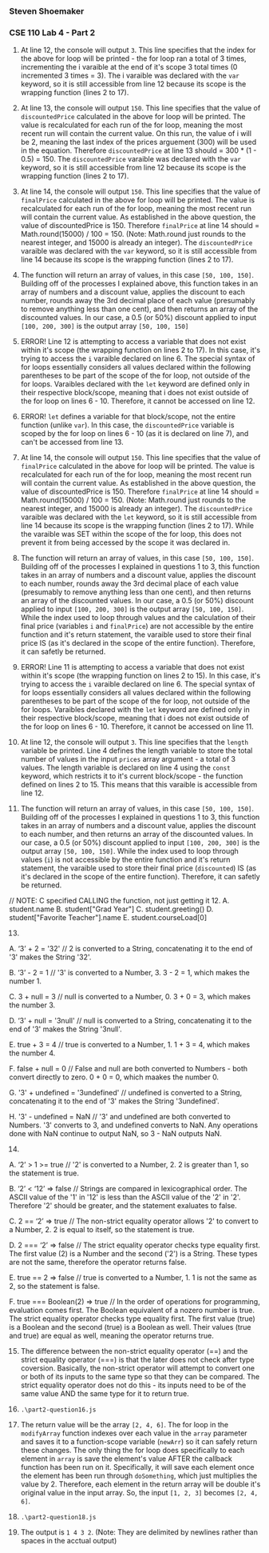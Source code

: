 ### Steven Shoemaker
### CSE 110 Lab 4 - Part 2

1. At line 12, the console will output `3`. This line specifies that the index for the above for loop will be printed - the for loop ran a total of 3 times, incrementing the i varaible at the end of it's scope 3 total times (0 incremented 3 times = 3). The i varaible was declared with the `var` keyword, so it is still accessible from line 12 because its scope is the wrapping function (lines 2 to 17).

2. At line 13, the console will output `150`. This line specifies that the value of `discountedPrice` calculated in the above for loop will be printed. The value is recalculated for each run of the for loop, meaning the most recent run will contain the current value. On this run, the value of i will be 2, meaning the last index of the prices arguement (300) will be used in the equation. Therefore `discountedPrice` at line 13 should = 300 * (1 - 0.5) = 150. The `discountedPrice` varaible was declared with the `var` keyword, so it is still accessible from line 12 because its scope is the wrapping function (lines 2 to 17).

3. At line 14, the console will output `150`. This line specifies that the value of `finalPrice` calculated in the above for loop will be printed. The value is recalculated for each run of the for loop, meaning the most recent run will contain the current value. As established in the above question, the value of discountedPrice is 150. Therefore `finalPrice` at line 14 should = Math.round(15000) / 100 = 150. (Note: Math.round just rounds to the nearest integer, and 15000 is already an integer). The `discountedPrice` varaible was declared with the `var` keyword, so it is still accessible from line 14 because its scope is the wrapping function (lines 2 to 17).

4. The function will return an array of values, in this case `[50, 100, 150]`. Building off of the processes I explained above, this function takes in an array of numbers and a discount value, applies the discount to each number, rounds away the 3rd decimal place of each value (presumably to remove anything less than one cent), and then returns an array of the discounted values. In our case, a 0.5 (or 50%) discount applied to input `[100, 200, 300]` is the output array `[50, 100, 150]`

5. ERROR! Line 12 is attempting to access a variable that does not exist within it's scope (the wrapping function on lines 2 to 17). In this case, it's trying to access the `i` varaible declared on line 6. The special syntax of for loops essentially considers all values declared within the following parentheses to be part of the scope of the for loop, not outside of the for loops. Varaibles declared with the `let` keyword are defined only in their respective block/scope, meaning that i does not exist outside of the for loop on lines 6 - 10. Therefore, it cannot be accessed on line 12.

6. ERROR! `let` defines a variable for that block/scope, not the entire function (unlike `var`). In this case, the `discountedPrice` variable is scoped by the for loop on lines 6 - 10 (as it is declared on line 7), and can't be accessed from line 13.

7. At line 14, the console will output `150`. This line specifies that the value of `finalPrice` calculated in the above for loop will be printed. The value is recalculated for each run of the for loop, meaning the most recent run will contain the current value. As established in the above question, the value of discountedPrice is 150. Therefore `finalPrice` at line 14 should = Math.round(15000) / 100 = 150. (Note: Math.round just rounds to the nearest integer, and 15000 is already an integer). The `discountedPrice` varaible was declared with the `let` keyword, so it is still accessible from line 14 because its scope is the wrapping function (lines 2 to 17). While the varaible was SET within the scope of the for loop, this does not prevent it from being accessed by the scope it was declared in.

8. The function will return an array of values, in this case `[50, 100, 150]`. Building off of the processes I explained in questions 1 to 3, this function takes in an array of numbers and a discount value, applies the discount to each number, rounds away the 3rd decimal place of each value (presumably to remove anything less than one cent), and then returns an array of the discounted values. In our case, a 0.5 (or 50%) discount applied to input `[100, 200, 300]` is the output array `[50, 100, 150]`. While the index used to loop through values and the calculation of their final price (variables `i` and `finalPrice`) are not accessible by the entire function and it's return statement, the varaible used to store their final price IS (as it's declared in the scope of the entire function). Therefore, it can safetly be returned.

9. ERROR! Line 11 is attempting to access a variable that does not exist within it's scope (the wrapping function on lines 2 to 15). In this case, it's trying to access the `i` varaible declared on line 6. The special syntax of for loops essentially considers all values declared within the following parentheses to be part of the scope of the for loop, not outside of the for loops. Varaibles declared with the `let` keyword are defined only in their respective block/scope, meaning that i does not exist outside of the for loop on lines 6 - 10. Therefore, it cannot be accessed on line 11.

10. At line 12, the console will output `3`. This line specifies that the `length` variable be printed. Line 4 defines the length variable to store the total number of values in the input `prices` array argument - a total of 3 values. The length variable is declared on line 4 using the `const` keyword, which restricts it to it's current block/scope - the function defined on lines 2 to 15. This means that this varaible is accessible from line 12.

11. The function will return an array of values, in this case `[50, 100, 150]`. Building off of the processes I explained in questions 1 to 3, this function takes in an array of numbers and a discount value, applies the discount to each number, and then returns an array of the discounted values. In our case, a 0.5 (or 50%) discount applied to input `[100, 200, 300]` is the output array `[50, 100, 150]`. While the index used to loop through values (`i`) is not accessible by the entire function and it's return statement, the varaible used to store their final price (`discounted`) IS (as it's declared in the scope of the entire function). Therefore, it can safetly be returned.

// NOTE: C specified CALLING the function, not just getting it
12.
A. student.name
B. student["Grad Year"]
C. student.greeting()
D. student["Favorite Teacher"].name
E. student.courseLoad[0]

13.
A. ‘3’ + 2 = '32'
// 2 is converted to a String, concatenating it to the end of '3' makes the String '32'.

B. ‘3’ - 2 = 1
// '3' is converted to a Number, 3. 3 - 2 = 1, which makes the number 1.

C. 3 + null = 3
// null is converted to a Number, 0. 3 + 0 = 3, which makes the number 3.

D. ‘3’ + null = '3null'
// null is converted to a String, concatenating it to the end of '3' makes the String '3null'.

E. true + 3 = 4
// true is converted to a Number, 1. 1 + 3 = 4, which makes the number 4.

F. false + null = 0
// False and null are both converted to Numbers - both convert directly to zero. 0 + 0 = 0, which maakes the number 0.

G. '3' + undefined = '3undefined'
// undefined is converted to a String, concatenating it to the end of '3' makes the String '3undefined'.

H. '3' - undefined = NaN
// '3' and undefined are both converted to Numbers. '3' converts to 3, and undefined converts to NaN. Any operations done with NaN continue to output NaN, so 3 - NaN outputs NaN.

14.
A. ‘2’ > 1 >= true
// '2' is converted to a Number, 2. 2 is greater than 1, so the statement is true.

B. ‘2’ < ‘12’ => false
// Strings are compared in lexicographical order. The ASCII value of the '1' in '12' is  less than the ASCII value of the '2' in '2'. Therefore '2' should be greater, and the statement exaluates to false.

C. 2 == ‘2’ => true
// The non-strict equality operator allows '2' to convert to a Number, 2. 2 is equal to itself, so the statement is true.

D. 2 === ‘2’ => false
// The strict equality operator checks type equality first. The first value (2) is a Number and the second ('2') is a String. These types are not the same, therefore the operator returns false.

E. true == 2 => false
// true is converted to a Number, 1. 1 is not the same as 2, so the statement is false.

F. true === Boolean(2) => true
// In the order of operations for programming, evaluation comes first. The Boolean equivalent of a nozero number is true. The strict equality operator checks type equality first. The first value (true) is a Boolean and the second (true) is a Boolean as well. Their values (true and true) are equal as well, meaning the operator returns true.

15. The difference between the non-strict equality operator (==) and the strict equality operator (===) is that the later does not check after type coversion. Basically, the non-strict operator will attempt to convert one or both of its inputs to the same type so that they can be compared. The strict equality operator does not do this - its inputs need to be of the same value AND the same type for it to return true.

16. `.\part2-question16.js`

17. The return value will be the array `[2, 4, 6]`. The for loop in the `modifyArray` function indexes over each value in the `array` parameter and saves it to a function-scope variable (`newArr`) so it can safely return these changes. The only thing the for loop does specifically to each element in `array` is save the element's value AFTER the callback function has been run on it. Specifically, it will save each element once the element has been run through `doSomething`, which just multiplies the value by 2. Therefore, each element in the return array will be double it's original value in the input array. So, the input `[1, 2, 3]` becomes `[2, 4, 6]`.

18. `.\part2-question18.js`

19. The output is `1 4 3 2`. (Note: They are delimited by newlines rather than spaces in the acctual output)